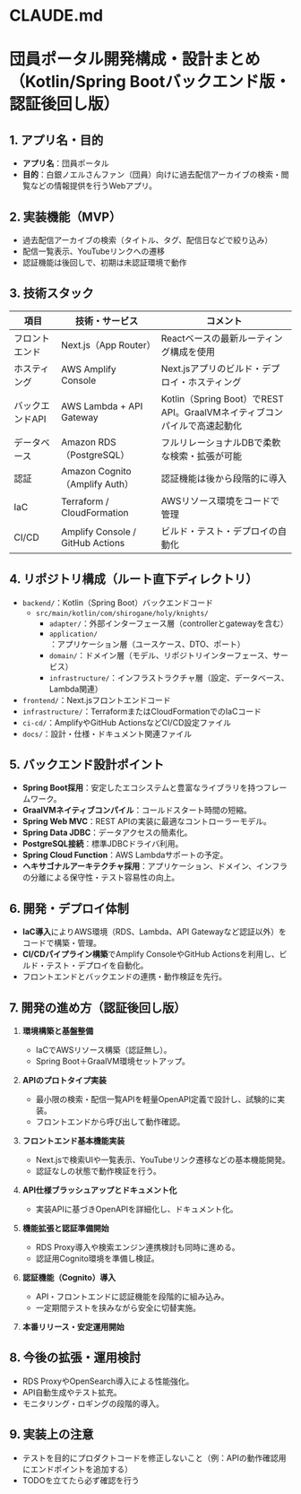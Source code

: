 # CLAUDE.md

# 団員ポータル開発構成・設計まとめ（Kotlin/Spring Bootバックエンド版・認証後回し版）

## 1. アプリ名・目的
- **アプリ名**：団員ポータル  
- **目的**：白銀ノエルさんファン（団員）向けに過去配信アーカイブの検索・閲覧などの情報提供を行うWebアプリ。

## 2. 実装機能（MVP）
- 過去配信アーカイブの検索（タイトル、タグ、配信日などで絞り込み）  
- 配信一覧表示、YouTubeリンクへの遷移  
- 認証機能は後回しで、初期は未認証環境で動作

## 3. 技術スタック

| 項目           | 技術・サービス                      | コメント                                             |
|----------------|-----------------------------------|------------------------------------------------------|
| フロントエンド  | Next.js（App Router）               | Reactベースの最新ルーティング構成を使用              |
| ホスティング    | AWS Amplify Console               | Next.jsアプリのビルド・デプロイ・ホスティング          |
| バックエンドAPI | AWS Lambda + API Gateway           | Kotlin（Spring Boot）でREST API。GraalVMネイティブコンパイルで高速起動化 |
| データベース    | Amazon RDS（PostgreSQL）           | フルリレーショナルDBで柔軟な検索・拡張が可能          |
| 認証            | Amazon Cognito（Amplify Auth）     | 認証機能は後から段階的に導入                            |
| IaC            | Terraform / CloudFormation         | AWSリソース環境をコードで管理                          |
| CI/CD          | Amplify Console / GitHub Actions  | ビルド・テスト・デプロイの自動化                       |

## 4. リポジトリ構成（ルート直下ディレクトリ）
- `backend/`：Kotlin（Spring Boot）バックエンドコード  
  - `src/main/kotlin/com/shirogane/holy/knights/`
    - `adapter/`：外部インターフェース層（controllerとgatewayを含む）
    - `application/`：アプリケーション層（ユースケース、DTO、ポート）
    - `domain/`：ドメイン層（モデル、リポジトリインターフェース、サービス）
    - `infrastructure/`：インフラストラクチャ層（設定、データベース、Lambda関連）
- `frontend/`：Next.jsフロントエンドコード  
- `infrastructure/`：TerraformまたはCloudFormationでのIaCコード  
- `ci-cd/`：AmplifyやGitHub ActionsなどCI/CD設定ファイル  
- `docs/`：設計・仕様・ドキュメント関連ファイル

## 5. バックエンド設計ポイント
- **Spring Boot採用**：安定したエコシステムと豊富なライブラリを持つフレームワーク。
- **GraalVMネイティブコンパイル**：コールドスタート時間の短縮。  
- **Spring Web MVC**：REST APIの実装に最適なコントローラーモデル。
- **Spring Data JDBC**：データアクセスの簡素化。
- **PostgreSQL接続**：標準JDBCドライバ利用。  
- **Spring Cloud Function**：AWS Lambdaサポートの予定。
- **ヘキサゴナルアーキテクチャ採用**：アプリケーション、ドメイン、インフラの分離による保守性・テスト容易性の向上。

## 6. 開発・デプロイ体制
- **IaC導入**によりAWS環境（RDS、Lambda、API Gatewayなど認証以外）をコードで構築・管理。  
- **CI/CDパイプライン構築**でAmplify ConsoleやGitHub Actionsを利用し、ビルド・テスト・デプロイを自動化。  
- フロントエンドとバックエンドの連携・動作検証を先行。  

## 7. 開発の進め方（認証後回し版）

1. **環境構築と基盤整備**  
   - IaCでAWSリソース構築（認証無し）。  
   - Spring Boot＋GraalVM環境セットアップ。  

2. **APIのプロトタイプ実装**  
   - 最小限の検索・配信一覧APIを軽量OpenAPI定義で設計し、試験的に実装。  
   - フロントエンドから呼び出して動作確認。  

3. **フロントエンド基本機能実装**  
   - Next.jsで検索UIや一覧表示、YouTubeリンク遷移などの基本機能開発。  
   - 認証なしの状態で動作検証を行う。  

4. **API仕様ブラッシュアップとドキュメント化**  
   - 実装APIに基づきOpenAPIを詳細化し、ドキュメント化。  

6. **機能拡張と認証準備開始**  
   - RDS Proxy導入や検索エンジン連携検討も同時に進める。  
   - 認証用Cognito環境を準備し検証。  

7. **認証機能（Cognito）導入**  
   - API・フロントエンドに認証機能を段階的に組み込み。  
   - 一定期間テストを挟みながら安全に切替実施。  

8. **本番リリース・安定運用開始**  

## 8. 今後の拡張・運用検討
- RDS ProxyやOpenSearch導入による性能強化。  
- API自動生成やテスト拡充。  
- モニタリング・ロギングの段階的導入。  

## 9. 実装上の注意
- テストを目的にプロダクトコードを修正しないこと（例：APIの動作確認用にエンドポイントを追加する）
- TODOを立てたら必ず確認を行う